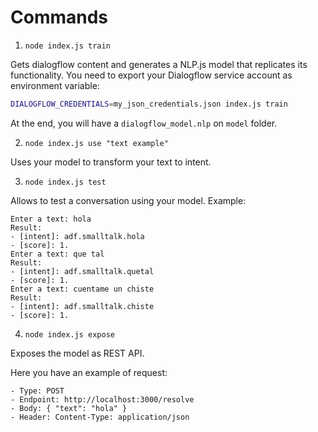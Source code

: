 # Commands

1. ``node index.js train``

Gets dialogflow content and generates a NLP.js model that replicates its functionality. You need to export your Dialogflow service account as environment variable:

```sh
DIALOGFLOW_CREDENTIALS=my_json_credentials.json index.js train
```

At the end, you will have a ``dialogflow_model.nlp`` on ``model`` folder.

2. ``node index.js use "text example"``

Uses your model to transform your text to intent.

3. ``node index.js test``

Allows to test a conversation using your model. Example:

```
Enter a text: hola
Result:
- [intent]: adf.smalltalk.hola
- [score]: 1.
Enter a text: que tal
Result:
- [intent]: adf.smalltalk.quetal
- [score]: 1.
Enter a text: cuentame un chiste
Result:
- [intent]: adf.smalltalk.chiste
- [score]: 1.
```

4. ``node index.js expose``

Exposes the model as REST API.

Here you have an example of request:

```
- Type: POST
- Endpoint: http://localhost:3000/resolve
- Body: { "text": "hola" }
- Header: Content-Type: application/json
```